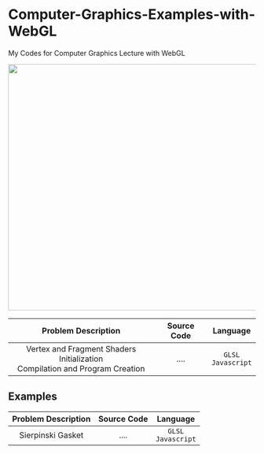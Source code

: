 # Computer-Graphics-Examples-with-WebGL
My Codes for Computer Graphics Lecture with WebGL


<img src = "https://ohiostate.pressbooks.pub/app/uploads/sites/45/2017/04/creative_computer_graphics_1.jpg" width = "730" height = "500">


| Problem Description      | Source Code | Language |
| :-----------: | :-----------: | :-----------: |
| Vertex and Fragment Shaders Initialization<br>Compilation and Program Creation | .... | `GLSL` <br> `Javascript` | 



## Examples
| Problem Description      | Source Code | Language |
| :-----------: | :-----------: | :-----------: |
| Sierpinski Gasket | .... | `GLSL` <br> `Javascript` | 


